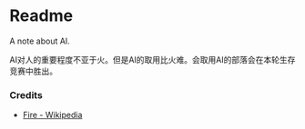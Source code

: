 # Readme
A note about AI.

AI对人的重要程度不亚于火。但是AI的取用比火难。会取用AI的部落会在本轮生存竞赛中胜出。

### Credits
- [Fire - Wikipedia](https://en.wikipedia.org/wiki/Fire)
